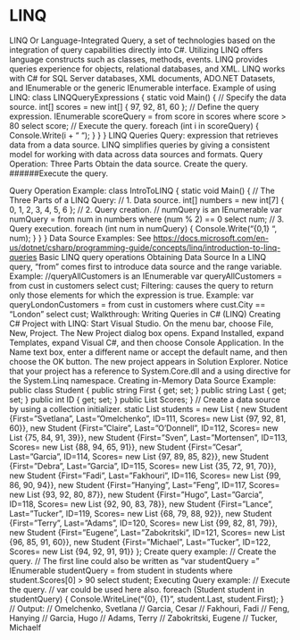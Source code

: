 # LINQ

LINQ
Or Language-Integrated Query, a set of technologies based on the integration of query capabilities directly into C#.
Utilizing LINQ offers language constructs such as classes, methods, events. LINQ provides queries experience for objects, relational databases, and XML.
LINQ works with C# for SQL Server databases, XML documents, ADO.NET Datasets, and IEnumerable or the generic IEnumerable interface.
Example of using LINQ:
class LINQQueryExpressions
{
static void Main()
{
// Specify the data source.
int[] scores = new int[] { 97, 92, 81, 60 };
// Define the query expression.
IEnumerable scoreQuery =
from score in scores
where score > 80
select score;
// Execute the query.
foreach (int i in scoreQuery)
{
Console.Write(i + “ “);
}
}
}
LINQ Queries
Query: expression that retrieves data from a data source.
LINQ simplifies queries by giving a consistent model for working with data across data sources and formats.
Query Operation: Three Parts
Obtain the data source.
Create the query.
######Execute the query.

Query Operation Example:
class IntroToLINQ
{
static void Main()
{
// The Three Parts of a LINQ Query:
// 1. Data source.
int[] numbers = new int[7] { 0, 1, 2, 3, 4, 5, 6 };
// 2. Query creation.
// numQuery is an IEnumerable
var numQuery =
from num in numbers
where (num % 2) == 0
select num;
// 3. Query execution.
foreach (int num in numQuery)
{
Console.Write(“{0,1} “, num);
}
}
}
Data Source Examples: See https://docs.microsoft.com/en-us/dotnet/csharp/programming-guide/concepts/linq/introduction-to-linq-queries
Basic LINQ query operations
Obtaining Data Source
In a LINQ query, “from” comes first to introduce data source and the range variable.
Example:
//queryAllCustomers is an IEnumerable
var queryAllCustomers = from cust in customers
select cust;
Filtering: causes the query to return only those elements for which the expression is true.
Example:
var queryLondonCustomers = from cust in customers
where cust.City == “London”
select cust;
Walkthrough: Writing Queries in C# (LINQ)
Creating C# Project with LINQ:
Start Visual Studio.
On the menu bar, choose File, New, Project.
The New Project dialog box opens.
Expand Installed, expand Templates, expand Visual C#, and then choose Console Application.
In the Name text box, enter a different name or accept the default name, and then choose the OK button.
The new project appears in Solution Explorer.
Notice that your project has a reference to System.Core.dll and a using directive for the System.Linq namespace.
Creating in-Memory Data Source
Example:
public class Student
{
public string First { get; set; }
public string Last { get; set; }
public int ID { get; set; }
public List Scores;
}
// Create a data source by using a collection initializer.
static List students = new List
{
new Student {First=”Svetlana”, Last=”Omelchenko”, ID=111, Scores= new List {97, 92, 81, 60}},
new Student {First=”Claire”, Last=”O’Donnell”, ID=112, Scores= new List {75, 84, 91, 39}},
new Student {First=”Sven”, Last=”Mortensen”, ID=113, Scores= new List {88, 94, 65, 91}},
new Student {First=”Cesar”, Last=”Garcia”, ID=114, Scores= new List {97, 89, 85, 82}},
new Student {First=”Debra”, Last=”Garcia”, ID=115, Scores= new List {35, 72, 91, 70}},
new Student {First=”Fadi”, Last=”Fakhouri”, ID=116, Scores= new List {99, 86, 90, 94}},
new Student {First=”Hanying”, Last=”Feng”, ID=117, Scores= new List {93, 92, 80, 87}},
new Student {First=”Hugo”, Last=”Garcia”, ID=118, Scores= new List {92, 90, 83, 78}},
new Student {First=”Lance”, Last=”Tucker”, ID=119, Scores= new List {68, 79, 88, 92}},
new Student {First=”Terry”, Last=”Adams”, ID=120, Scores= new List {99, 82, 81, 79}},
new Student {First=”Eugene”, Last=”Zabokritski”, ID=121, Scores= new List {96, 85, 91, 60}},
new Student {First=”Michael”, Last=”Tucker”, ID=122, Scores= new List {94, 92, 91, 91}}
};
Create query example:
// Create the query.
// The first line could also be written as “var studentQuery =”
IEnumerable studentQuery =
from student in students
where student.Scores[0] > 90
select student;
Executing Query example:
// Execute the query.
// var could be used here also.
foreach (Student student in studentQuery)
{
Console.WriteLine(“{0}, {1}”, student.Last, student.First);
}
// Output:
// Omelchenko, Svetlana
// Garcia, Cesar
// Fakhouri, Fadi
// Feng, Hanying
// Garcia, Hugo
// Adams, Terry
// Zabokritski, Eugene
// Tucker, Michaelf